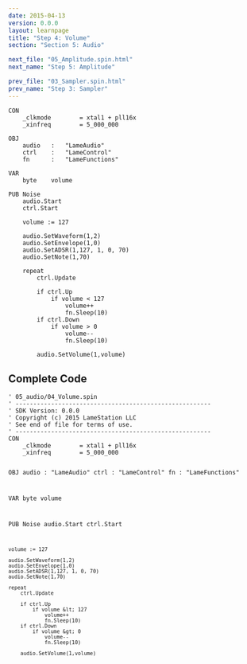 ```yaml
---
date: 2015-04-13
version: 0.0.0
layout: learnpage
title: "Step 4: Volume"
section: "Section 5: Audio"

next_file: "05_Amplitude.spin.html"
next_name: "Step 5: Amplitude"

prev_file: "03_Sampler.spin.html"
prev_name: "Step 3: Sampler"
---
```

<pre><code>CON
    _clkmode        = xtal1 + pll16x
    _xinfreq        = 5_000_000

OBJ
    audio   :   &quot;LameAudio&quot;
    ctrl    :   &quot;LameControl&quot;
    fn      :   &quot;LameFunctions&quot;
    
VAR
    byte    volume
    
PUB Noise
    audio.Start
    ctrl.Start

    volume := 127

    audio.SetWaveform(1,2)
    audio.SetEnvelope(1,0)
    audio.SetADSR(1,127, 1, 0, 70)
    audio.SetNote(1,70)
        
    repeat
        ctrl.Update

        if ctrl.Up
            if volume &lt; 127
                volume++
                fn.Sleep(10)
        if ctrl.Down
            if volume &gt; 0
                volume--
                fn.Sleep(10)
                
        audio.SetVolume(1,volume)</code></pre>
<h2 id="complete-code">Complete Code</h2>
<pre><code>&#39; 05_audio/04_Volume.spin
&#39; -------------------------------------------------------
&#39; SDK Version: 0.0.0
&#39; Copyright (c) 2015 LameStation LLC
&#39; See end of file for terms of use.
&#39; -------------------------------------------------------
CON
    _clkmode        = xtal1 + pll16x
    _xinfreq        = 5_000_000

OBJ
    audio   :   &quot;LameAudio&quot;
    ctrl    :   &quot;LameControl&quot;
    fn      :   &quot;LameFunctions&quot;
    
VAR
    byte    volume
    
PUB Noise
    audio.Start
    ctrl.Start

    volume := 127

    audio.SetWaveform(1,2)
    audio.SetEnvelope(1,0)
    audio.SetADSR(1,127, 1, 0, 70)
    audio.SetNote(1,70)
        
    repeat
        ctrl.Update

        if ctrl.Up
            if volume &lt; 127
                volume++
                fn.Sleep(10)
        if ctrl.Down
            if volume &gt; 0
                volume--
                fn.Sleep(10)
                
        audio.SetVolume(1,volume)

</code></pre>
